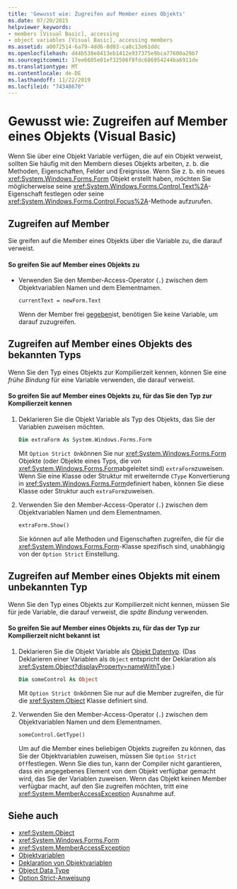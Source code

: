 ```yaml
---
title: 'Gewusst wie: Zugreifen auf Member eines Objekts'
ms.date: 07/20/2015
helpviewer_keywords:
- members [Visual Basic], accessing
- object variables [Visual Basic], accessing members
ms.assetid: a0072514-6a79-4dd6-8d03-ca8c13e61ddc
ms.openlocfilehash: d44b538e8413eb1412e937375e9bca77600a29b7
ms.sourcegitcommit: 17ee6605e01ef32506f8fdc686954244ba6911de
ms.translationtype: MT
ms.contentlocale: de-DE
ms.lasthandoff: 11/22/2019
ms.locfileid: "74348670"
---
```

# <a name="how-to-access-members-of-an-object-visual-basic"></a>Gewusst wie: Zugreifen auf Member eines Objekts (Visual Basic)

Wenn Sie über eine Objekt Variable verfügen, die auf ein Objekt verweist, sollten Sie häufig mit den Membern dieses Objekts arbeiten, z. b. die Methoden, Eigenschaften, Felder und Ereignisse. Wenn Sie z. b. ein neues <xref:System.Windows.Forms.Form> Objekt erstellt haben, möchten Sie möglicherweise seine <xref:System.Windows.Forms.Control.Text%2A>-Eigenschaft festlegen oder seine <xref:System.Windows.Forms.Control.Focus%2A>-Methode aufzurufen.

## <a name="accessing-members"></a>Zugreifen auf Member

Sie greifen auf die Member eines Objekts über die Variable zu, die darauf verweist.

#### <a name="to-access-members-of-an-object"></a>So greifen Sie auf Member eines Objekts zu

- Verwenden Sie den Member-Access-Operator (`.`) zwischen dem Objektvariablen Namen und dem Elementnamen.

    ```vb
    currentText = newForm.Text
    ```

    Wenn der Member frei [gegeben](../../../../visual-basic/language-reference/modifiers/shared.md)ist, benötigen Sie keine Variable, um darauf zuzugreifen.

## <a name="accessing-members-of-an-object-of-known-type"></a>Zugreifen auf Member eines Objekts des bekannten Typs

Wenn Sie den Typ eines Objekts zur Kompilierzeit kennen, können Sie eine *frühe Bindung* für eine Variable verwenden, die darauf verweist.

#### <a name="to-access-members-of-an-object-for-which-you-know-the-type-at-compile-time"></a>So greifen Sie auf Member eines Objekts zu, für das Sie den Typ zur Kompilierzeit kennen

1. Deklarieren Sie die Objekt Variable als Typ des Objekts, das Sie der Variablen zuweisen möchten.

    ```vb
    Dim extraForm As System.Windows.Forms.Form
    ```

    Mit `Option Strict On`können Sie nur <xref:System.Windows.Forms.Form> Objekte (oder Objekte eines Typs, die von <xref:System.Windows.Forms.Form>abgeleitet sind) `extraForm`zuweisen. Wenn Sie eine Klasse oder Struktur mit erweiternde `CType` Konvertierung in <xref:System.Windows.Forms.Form>definiert haben, können Sie diese Klasse oder Struktur auch `extraForm`zuweisen.

2. Verwenden Sie den Member-Access-Operator (`.`) zwischen dem Objektvariablen Namen und dem Elementnamen.

    ```vb
    extraForm.Show()
    ```

    Sie können auf alle Methoden und Eigenschaften zugreifen, die für die <xref:System.Windows.Forms.Form>-Klasse spezifisch sind, unabhängig von der `Option Strict` Einstellung.

## <a name="accessing-members-of-an-object-of-unknown-type"></a>Zugreifen auf Member eines Objekts mit einem unbekannten Typ

Wenn Sie den Typ eines Objekts zur Kompilierzeit nicht kennen, müssen Sie für jede Variable, die darauf verweist, die *späte Bindung* verwenden.

#### <a name="to-access-members-of-an-object-for-which-you-do-not-know-the-type-at-compile-time"></a>So greifen Sie auf Member eines Objekts zu, für das der Typ zur Kompilierzeit nicht bekannt ist

1. Deklarieren Sie die Objekt Variable als [Objekt Datentyp](../../../../visual-basic/language-reference/data-types/object-data-type.md). (Das Deklarieren einer Variablen als `Object` entspricht der Deklaration als <xref:System.Object?displayProperty=nameWithType>.)

    ```vb
    Dim someControl As Object
    ```

    Mit `Option Strict On`können Sie nur auf die Member zugreifen, die für die <xref:System.Object> Klasse definiert sind.

2. Verwenden Sie den Member-Access-Operator (`.`) zwischen dem Objektvariablen Namen und dem Elementnamen.

    ```vb
    someControl.GetType()
    ```

    Um auf die Member eines beliebigen Objekts zugreifen zu können, das Sie der Objektvariablen zuweisen, müssen Sie `Option Strict Off`festlegen. Wenn Sie dies tun, kann der Compiler nicht garantieren, dass ein angegebenes Element von dem Objekt verfügbar gemacht wird, das Sie der Variablen zuweisen. Wenn das Objekt keinen Member verfügbar macht, auf den Sie zugreifen möchten, tritt eine <xref:System.MemberAccessException> Ausnahme auf.

## <a name="see-also"></a>Siehe auch

- <xref:System.Object>
- <xref:System.Windows.Forms.Form>
- <xref:System.MemberAccessException>
- [Objektvariablen](../../../../visual-basic/programming-guide/language-features/variables/object-variables.md)
- [Deklaration von Objektvariablen](../../../../visual-basic/programming-guide/language-features/variables/object-variable-declaration.md)
- [Object Data Type](../../../../visual-basic/language-reference/data-types/object-data-type.md)
- [Option Strict-Anweisung](../../../../visual-basic/language-reference/statements/option-strict-statement.md)
